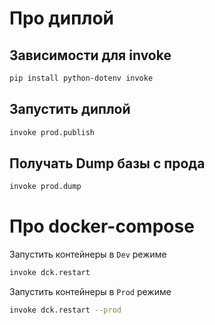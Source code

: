 # Про диплой

## Зависимости для invoke

```bash
pip install python-dotenv invoke
```

## Запустить диплой

```bash
invoke prod.publish
```

## Получать Dump базы с прода

```bash
invoke prod.dump
```

# Про docker-compose

Запустить контейнеры в `Dev` режиме

```bash
invoke dck.restart
```

Запустить контейнеры в `Prod` режиме

```bash
invoke dck.restart --prod
```
